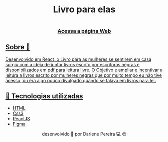 <h1 align='center'>Livro para elas</h1>

<img src='https://ik.imagekit.io/imageslenny/tr:w-1366,h-634,cm-extract,x-0,y-134/Captura_de_tela_de_2021-01-22_08-01-19_ycmniAamb.png' alt=''>

<h3 align="center">
<a href="https://livros-para-elas.netlify.app/"> Acessa a página Web
</h3>
  
## Sobre 📝
Desenvolvido em React, o Livro para as mulheres se sentirem em casa surgiu com a ideia de juntar livros escrito por escritoras negras e disponibilizados em pdf para leitura livre. O Objetivo e ampliar e incentivar a leitura a livros escrito por mulheres negras que por muito tempo eu não tive acesso, ou era algo pouco divulgado quando se falava em livros para ler.

 ## 🚀 Tecnologias utilizadas
 
 - [HTML](https://www.w3schools.com/)
 - [Css3](https://www.w3schools.com/)
 - [ReactJS](https://pt-br.reactjs.org/)
 - [Figma](https://www.figma.com/)
 
<p align="center">desenvolvido 💜 por Darlene Pereira 💻 😊</p>


